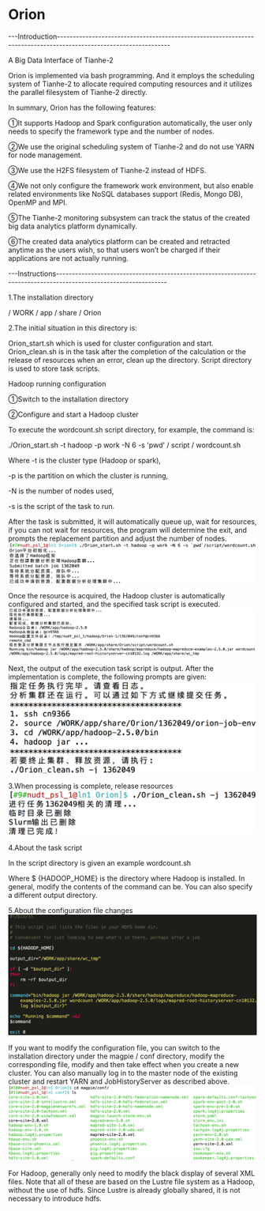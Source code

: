 # Orion

---Introduction-----------------------------------------------------------------------------------------------------------------

A Big Data Interface of Tianhe-2

Orion is implemented via bash programming. And it employs the scheduling system of Tianhe-2 to allocate required computing resources and it utilizes the parallel filesystem of Tianhe-2 directly. 

In summary, Orion has the following features:

①It supports Hadoop and Spark configuration automatically, the user only needs to specify the framework type and the number of nodes.

②We use the original scheduling system of Tianhe-2 and do not use YARN for node management. 

③We use the H2FS filesystem of Tianhe-2 instead of HDFS. 

④We not only configure the framework work environment, but also enable related environments like NoSQL databases support (Redis, Mongo DB), OpenMP and MPI. 

⑤The Tianhe-2 monitoring subsystem can track the status of the created big data analytics platform dynamically. 

⑥The created data analytics platform can be created and retracted anytime as the users wish, so that users won’t be charged if their applications are not actually running.

 

---Instructions-----------------------------------------------------------------------------------------------------------------

1.The installation directory

/ WORK / app / share / Orion

2.The initial situation in this directory is:

Orion_start.sh which is used for cluster configuration and start. Orion_clean.sh is in the task after the completion of the calculation or the release of resources when an error, clean up the directory. Script directory is used to store task scripts.

Hadoop running configuration

①Switch to the installation directory

②Configure and start a Hadoop cluster

To execute the wordcount.sh script directory, for example, the command is:

./Orion_start.sh -t hadoop -p work -N 6 -s 'pwd' / script / wordcount.sh

Where -t is the cluster type (Hadoop or spark), 

-p is the partition on which the cluster is running, 

-N is the number of nodes used, 

-s is the script of the task to run.

After the task is submitted, it will automatically queue up, wait for resources, if you can not wait for resources, the program will determine the exit, and prompts the replacement partition and adjust the number of nodes.
![image](https://github.com/yangxi1016/picture/raw/master/orion-readme1.png )

Once the resource is acquired, the Hadoop cluster is automatically configured and started, and the specified task script is executed.
![image](https://github.com/yangxi1016/picture/raw/master/orion-readme2.png )

Next, the output of the execution task script is output.
After the implementation is complete, the following prompts are given:
![image](https://github.com/yangxi1016/picture/raw/master/orion-readme3.png )

3.When processing is complete, release resources
![image](https://github.com/yangxi1016/picture/raw/master/orion-readme4.png )

4.About the task script

In the script directory is given an example wordcount.sh
 

Where $ {HADOOP_HOME} is the directory where Hadoop is installed. In general, modify the contents of the command can be. You can also specify a different output directory.

5.About the configuration file changes
![image](https://github.com/yangxi1016/picture/raw/master/orion-readme5.png )

If you want to modify the configuration file, you can switch to the installation directory under the magpie / conf directory, modify the corresponding file, modify and then take effect when you create a new cluster. You can also manually log in to the master node of the existing cluster and restart YARN and JobHistoryServer as described above.
![image](https://github.com/yangxi1016/picture/raw/master/orion-readme6.png )

For Hadoop, generally only need to modify the black display of several XML files. Note that all of these are based on the Lustre file system as a Hadoop, without the use of hdfs. Since Lustre is already globally shared, it is not necessary to introduce hdfs.
